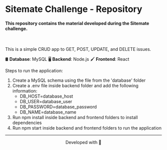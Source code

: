 # Sitemate Challenge - Repository

#### This repository contains the material developed during the Sitemate challenge.

<br>

This is a simple CRUD app to GET, POST, UPDATE, and DELETE issues.

🛢️ **Database**: MySQL
🖥️ **Backend**: Node.js
🖌️ **Frontend**: React

Steps to run the application:

1. Create a MySQL schema using the file from the 'database' folder
2. Create a .env file inside backend folder and add the following information:
    * DB_HOST=database_host
    * DB_USER=database_user
    * DB_PASSWORD=database_password
    * DB_NAME=database_name
3. Run npm install inside backend and frontend folders to install dependencies
4. Run npm start inside backend and frontend folders to run the application

---

<p align="center">Developed with 💙</p>